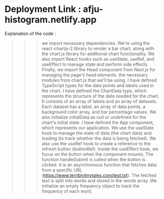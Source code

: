 <h1> Deployment Link : <href> afju-histogram.netlify.app </href> </h1>

Explanation of the code :
>>>we import necessary dependencies. We're using the react-chartjs-2 library to render a bar chart, along with the chart.js library for additional chart functionality. We also import React hooks such as useState, useRef, and useEffect to manage state and perform side effects. Finally, we import the Head component from Next.js for managing the page's head elements.
>>> the necessary modules from chart.js that we'll be using.
>>>  I have defined TypeScript types for the data points and labels used in the chart.
>>>I have defined the ChartData type, which represents the structure of the data needed for the chart. It consists of an array of labels and an array of datasets. Each dataset has a label, an array of data points, a background color array, and bar percentage values. We also initialize initialData as null or undefined for the chart's initial state.
>>>I have defined the App component, which represents our application. We use the useState hook to manage the state of data (the chart data) and loading (to track whether the data is being fetched). We also use the useRef hook to create a reference to the refresh button (buttonRef). Inside the useEffect hook, we focus on the button when the component mounts.
>>>The function handleSubmit is called when the button is clicked. It is an asynchronous function that fetches data from a specific URL (https://www.terriblytinytales.com/test.txt). The fetched text is split into words and stored in the words array. We initialize an empty frequency object to track the frequency of each word.
>>> 
